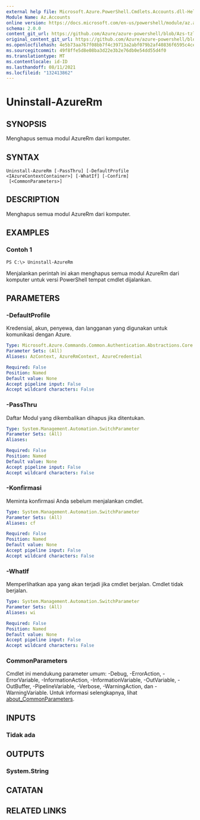 ```yaml
---
external help file: Microsoft.Azure.PowerShell.Cmdlets.Accounts.dll-Help.xml
Module Name: Az.Accounts
online version: https://docs.microsoft.com/en-us/powershell/module/az.accounts/uninstall-azurerm
schema: 2.0.0
content_git_url: https://github.com/Azure/azure-powershell/blob/Azs-tzl/src/Accounts/Accounts/help/Uninstall-AzureRm.md
original_content_git_url: https://github.com/Azure/azure-powershell/blob/Azs-tzl/src/Accounts/Accounts/help/Uninstall-AzureRm.md
ms.openlocfilehash: 4e5b73aa767f08bb7f4c39713a2abf079b2af40836f6595c4ce1c0dcc541dfb8
ms.sourcegitcommit: 49f8ffe5d8e08ba3d22e3b2e76db0e54dd55d4f0
ms.translationtype: MT
ms.contentlocale: id-ID
ms.lasthandoff: 08/11/2021
ms.locfileid: "132413862"
---
```

# Uninstall-AzureRm

## SYNOPSIS
Menghapus semua modul AzureRm dari komputer.

## SYNTAX

```
Uninstall-AzureRm [-PassThru] [-DefaultProfile <IAzureContextContainer>] [-WhatIf] [-Confirm]
 [<CommonParameters>]
```

## DESCRIPTION
Menghapus semua modul AzureRm dari komputer.

## EXAMPLES

### Contoh 1
```
PS C:\> Uninstall-AzureRm
```

Menjalankan perintah ini akan menghapus semua modul AzureRm dari komputer untuk versi PowerShell tempat cmdlet dijalankan.

## PARAMETERS

### -DefaultProfile
Kredensial, akun, penyewa, dan langganan yang digunakan untuk komunikasi dengan Azure.

```yaml
Type: Microsoft.Azure.Commands.Common.Authentication.Abstractions.Core.IAzureContextContainer
Parameter Sets: (All)
Aliases: AzContext, AzureRmContext, AzureCredential

Required: False
Position: Named
Default value: None
Accept pipeline input: False
Accept wildcard characters: False
```

### -PassThru
Daftar Modul yang dikembalikan dihapus jika ditentukan.

```yaml
Type: System.Management.Automation.SwitchParameter
Parameter Sets: (All)
Aliases:

Required: False
Position: Named
Default value: None
Accept pipeline input: False
Accept wildcard characters: False
```

### -Konfirmasi
Meminta konfirmasi Anda sebelum menjalankan cmdlet.

```yaml
Type: System.Management.Automation.SwitchParameter
Parameter Sets: (All)
Aliases: cf

Required: False
Position: Named
Default value: None
Accept pipeline input: False
Accept wildcard characters: False
```

### -WhatIf
Memperlihatkan apa yang akan terjadi jika cmdlet berjalan.
Cmdlet tidak berjalan.

```yaml
Type: System.Management.Automation.SwitchParameter
Parameter Sets: (All)
Aliases: wi

Required: False
Position: Named
Default value: None
Accept pipeline input: False
Accept wildcard characters: False
```

### CommonParameters
Cmdlet ini mendukung parameter umum: -Debug, -ErrorAction, -ErrorVariable, -InformationAction, -InformationVariable, -OutVariable, -OutBuffer, -PipelineVariable, -Verbose, -WarningAction, dan -WarningVariable. Untuk informasi selengkapnya, lihat [about_CommonParameters](http://go.microsoft.com/fwlink/?LinkID=113216).

## INPUTS

### Tidak ada

## OUTPUTS

### System.String

## CATATAN

## RELATED LINKS
